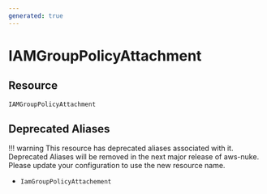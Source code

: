 ```yaml
---
generated: true
---
```


# IAMGroupPolicyAttachment


## Resource

```text
IAMGroupPolicyAttachment
```



## Deprecated Aliases

!!! warning
    This resource has deprecated aliases associated with it. Deprecated Aliases will be removed in the next major
    release of aws-nuke. Please update your configuration to use the new resource name.

- `IamGroupPolicyAttachement`
